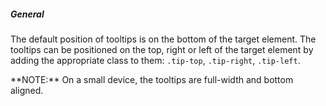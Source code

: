 ##### General
The default position of tooltips is on the bottom of the target element. The tooltips can be positioned on the top, right or left of the target element by adding the appropriate class to them: `.tip-top`, `.tip-right`, `.tip-left`.

<div class="evo-site-annotations">
<p>**NOTE:** On a small device, the tooltips are full-width and bottom aligned.</p>
</div>